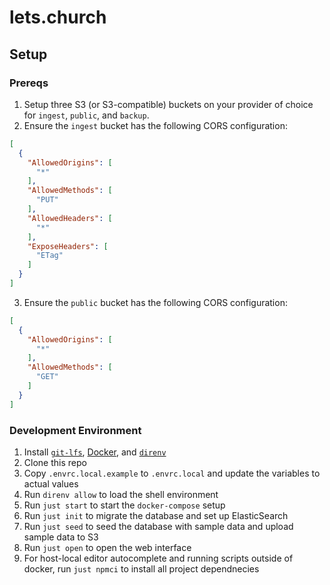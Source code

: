 # lets.church

## Setup

### Prereqs

1. Setup three S3 (or S3-compatible) buckets on your provider of choice for
   `ingest`, `public`, and `backup`.
2. Ensure the `ingest` bucket has the following CORS configuration:
```json
[
  {
    "AllowedOrigins": [
      "*"
    ],
    "AllowedMethods": [
      "PUT"
    ],
    "AllowedHeaders": [
      "*"
    ],
    "ExposeHeaders": [
      "ETag"
    ]
  }
]
```
3. Ensure the `public` bucket has the following CORS configuration:
```json
[
  {
    "AllowedOrigins": [
      "*"
    ],
    "AllowedMethods": [
      "GET"
    ]
  }
]
```

### Development Environment

1. Install [`git-lfs`], [Docker](https://www.docker.com/products/docker-desktop/), and [`direnv`]
1. Clone this repo
1. Copy `.envrc.local.example` to `.envrc.local` and update the variables to actual values
1. Run `direnv allow` to load the shell environment
1. Run `just start` to start the `docker-compose` setup
1. Run `just init` to migrate the database and set up ElasticSearch
1. Run `just seed` to seed the database with sample data and upload sample data to S3
1. Run `just open` to open the web interface
1. For host-local editor autocomplete and running scripts outside of docker, run `just npmci` to install all project dependnecies

[Docker]: https://www.docker.com/products/docker-desktop/
[`direnv`]: https://direnv.net/
[`git-lfs`]: https://git-lfs.github.com/
